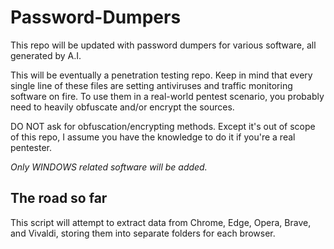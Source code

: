 # Password-Dumpers
This repo will be updated with password dumpers for various software, all generated by A.I.

This will be eventually a penetration testing repo. Keep in mind that every single line of these files are setting antiviruses and traffic monitoring software on fire. To use them in a real-world pentest scenario, you probably need to heavily obfuscate and/or encrypt the sources.

DO NOT ask for obfuscation/encrypting methods. Except it's out of scope of this repo, I assume you have the knowledge to do it if you're a real pentester.

*Only WINDOWS related software will be added.*

## The road so far
This script will attempt to extract data from Chrome, Edge, Opera, Brave, and Vivaldi, storing them into separate folders for each browser.
